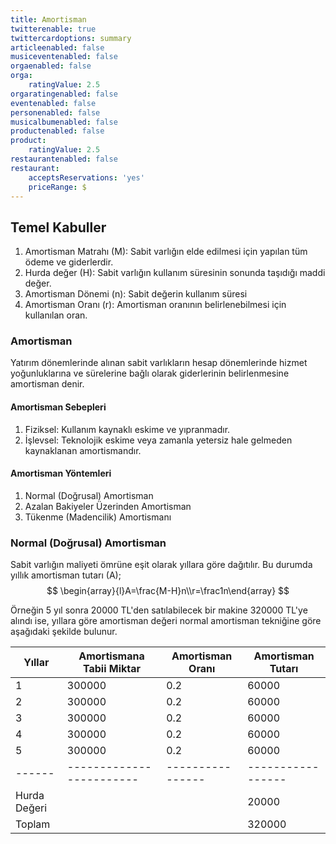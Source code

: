 ```yaml
---
title: Amortisman
twitterenable: true
twittercardoptions: summary
articleenabled: false
musiceventenabled: false
orgaenabled: false
orga:
    ratingValue: 2.5
orgaratingenabled: false
eventenabled: false
personenabled: false
musicalbumenabled: false
productenabled: false
product:
    ratingValue: 2.5
restaurantenabled: false
restaurant:
    acceptsReservations: 'yes'
    priceRange: $
---
```


## Temel Kabuller
1. Amortisman Matrahı (M): Sabit varlığın elde edilmesi için yapılan tüm ödeme ve giderlerdir.
2. Hurda değer (H): Sabit varlığın kullanım süresinin sonunda taşıdığı maddi değer.
3. Amortisman Dönemi (n): Sabit değerin kullanım süresi
4. Amortisman Oranı (r): Amortisman oranının belirlenebilmesi için kullanılan oran.

### Amortisman
Yatırım dönemlerinde alınan sabit varlıkların hesap dönemlerinde hizmet yoğunluklarına ve sürelerine bağlı olarak giderlerinin belirlenmesine amortisman denir.
#### Amortisman Sebepleri
1. Fiziksel: Kullanım kaynaklı eskime ve yıpranmadır.
2. İşlevsel: Teknolojik eskime veya zamanla yetersiz hale gelmeden kaynaklanan amortismandır.
#### Amortisman Yöntemleri
1. Normal (Doğrusal) Amortisman
2. Azalan Bakiyeler Üzerinden Amortisman
3. Tükenme (Madencilik) Amortismanı

### Normal (Doğrusal) Amortisman
Sabit varlığın maliyeti ömrüne eşit olarak yıllara göre dağıtılır. Bu durumda yıllık amortisman tutarı (A);
$$
\begin{array}{l}A=\frac{M-H}n\\r=\frac1n\end{array}
$$

Örneğin 5 yıl sonra 20000 TL'den satılabilecek bir makine 320000 TL'ye alındı ise, yıllara göre amortisman değeri normal amortisman tekniğine göre aşağıdaki şekilde bulunur.

| Yıllar | Amortismana Tabii Miktar | Amortisman Oranı | Amortisman Tutarı |
| ------ | ------------------------ | ---------------- | ----------------- |
| 1 | 300000 | 0.2 | 60000 |
| 2 | 300000 | 0.2 | 60000 |
| 3 | 300000 | 0.2 | 60000 |
| 4 | 300000 | 0.2 | 60000 |
| 5 | 300000 | 0.2 | 60000 |
| ------ | ------------------------ | ---------------- | ----------------- |
| Hurda Değeri | | | 20000 |
| Toplam | | | 320000 |